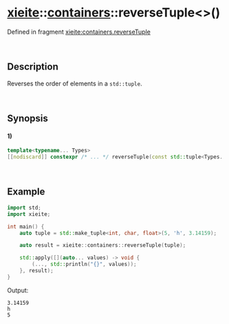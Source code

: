 # [xieite](../../xieite.md)\:\:[containers](../../containers.md)\:\:reverseTuple\<\>\(\)
Defined in fragment [xieite:containers.reverseTuple](../../../src/containers/reverse_tuple.cpp)

&nbsp;

## Description
Reverses the order of elements in a `std::tuple`.

&nbsp;

## Synopsis
#### 1)
```cpp
template<typename... Types>
[[nodiscard]] constexpr /* ... */ reverseTuple(const std::tuple<Types...>& tuple) noexcept;
```

&nbsp;

## Example
```cpp
import std;
import xieite;

int main() {
    auto tuple = std::make_tuple<int, char, float>(5, 'h', 3.14159);

    auto result = xieite::containers::reverseTuple(tuple);

    std::apply([](auto... values) -> void {
        (..., std::println("{}", values));
    }, result);
}
```
Output:
```
3.14159
h
5
```
